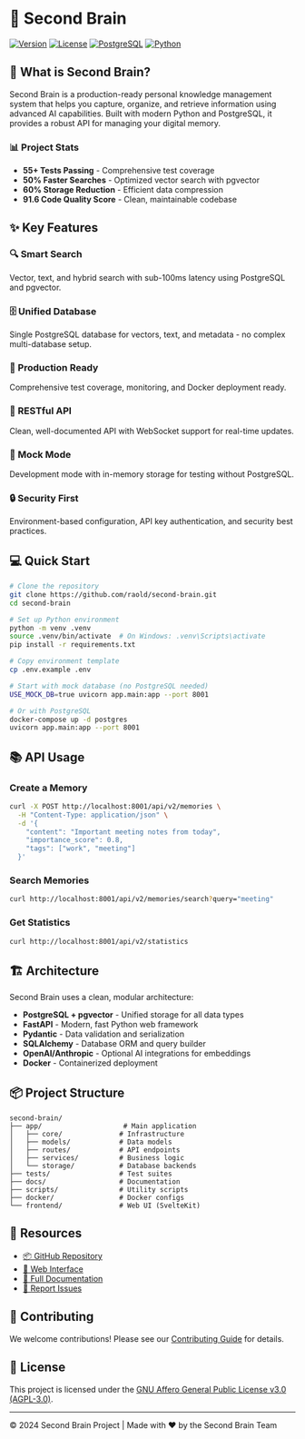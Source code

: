 # 🧠 Second Brain

[![Version](https://img.shields.io/badge/version-4.2.3-blue)](https://github.com/raold/second-brain)
[![License](https://img.shields.io/badge/license-AGPL--3.0-green)](https://www.gnu.org/licenses/agpl-3.0.html)
[![PostgreSQL](https://img.shields.io/badge/PostgreSQL-16%2B-blue)](https://www.postgresql.org/)
[![Python](https://img.shields.io/badge/python-3.11%2B-blue)](https://www.python.org/)

## 🚀 What is Second Brain?

Second Brain is a production-ready personal knowledge management system that helps you capture, organize, and retrieve information using advanced AI capabilities. Built with modern Python and PostgreSQL, it provides a robust API for managing your digital memory.

### 📊 Project Stats

- **55+ Tests Passing** - Comprehensive test coverage
- **50% Faster Searches** - Optimized vector search with pgvector
- **60% Storage Reduction** - Efficient data compression
- **91.6 Code Quality Score** - Clean, maintainable codebase

## ✨ Key Features

### 🔍 Smart Search
Vector, text, and hybrid search with sub-100ms latency using PostgreSQL and pgvector.

### 🗄️ Unified Database
Single PostgreSQL database for vectors, text, and metadata - no complex multi-database setup.

### 🚀 Production Ready
Comprehensive test coverage, monitoring, and Docker deployment ready.

### 🔌 RESTful API
Clean, well-documented API with WebSocket support for real-time updates.

### 🧪 Mock Mode
Development mode with in-memory storage for testing without PostgreSQL.

### 🔒 Security First
Environment-based configuration, API key authentication, and security best practices.

## 💻 Quick Start

```bash
# Clone the repository
git clone https://github.com/raold/second-brain.git
cd second-brain

# Set up Python environment
python -m venv .venv
source .venv/bin/activate  # On Windows: .venv\Scripts\activate
pip install -r requirements.txt

# Copy environment template
cp .env.example .env

# Start with mock database (no PostgreSQL needed)
USE_MOCK_DB=true uvicorn app.main:app --port 8001

# Or with PostgreSQL
docker-compose up -d postgres
uvicorn app.main:app --port 8001
```

## 📚 API Usage

### Create a Memory

```bash
curl -X POST http://localhost:8001/api/v2/memories \
  -H "Content-Type: application/json" \
  -d '{
    "content": "Important meeting notes from today",
    "importance_score": 0.8,
    "tags": ["work", "meeting"]
  }'
```

### Search Memories

```bash
curl http://localhost:8001/api/v2/memories/search?query="meeting"
```

### Get Statistics

```bash
curl http://localhost:8001/api/v2/statistics
```

## 🏗️ Architecture

Second Brain uses a clean, modular architecture:

- **PostgreSQL + pgvector** - Unified storage for all data types
- **FastAPI** - Modern, fast Python web framework
- **Pydantic** - Data validation and serialization
- **SQLAlchemy** - Database ORM and query builder
- **OpenAI/Anthropic** - Optional AI integrations for embeddings
- **Docker** - Containerized deployment

## 📦 Project Structure

```
second-brain/
├── app/                    # Main application
│   ├── core/              # Infrastructure
│   ├── models/            # Data models
│   ├── routes/            # API endpoints
│   ├── services/          # Business logic
│   └── storage/           # Database backends
├── tests/                 # Test suites
├── docs/                  # Documentation
├── scripts/               # Utility scripts
├── docker/                # Docker configs
└── frontend/              # Web UI (SvelteKit)
```

## 🔗 Resources

- [📦 GitHub Repository](https://github.com/raold/second-brain)
- [🎨 Web Interface](interface.html)
- [📖 Full Documentation](https://github.com/raold/second-brain/blob/main/README.md)
- [🐛 Report Issues](https://github.com/raold/second-brain/issues)

## 🤝 Contributing

We welcome contributions! Please see our [Contributing Guide](https://github.com/raold/second-brain/blob/main/CONTRIBUTING.md) for details.

## 📝 License

This project is licensed under the [GNU Affero General Public License v3.0 (AGPL-3.0)](https://www.gnu.org/licenses/agpl-3.0.html).

---

© 2024 Second Brain Project | Made with ❤️ by the Second Brain Team